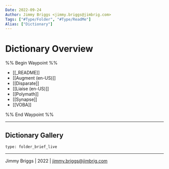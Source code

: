 ```yaml
---
Date: 2022-09-24
Author: Jimmy Briggs <jimmy.briggs@jimbrig.com>
Tags: ["#Type/Folder", "#Type/ReadMe"]
Alias: ["Dictionary"]
---
```


# Dictionary Overview

%% Begin Waypoint %%
- [[_README]]
- [[Augment (en-US)]]
- [[Disparate]]
- [[Liaise (en-US)]]
- [[Polymath]]
- [[Synapse]]
- [[VOBA]]

%% End Waypoint %%

***

## Dictionary Gallery

 
```ccard
type: folder_brief_live
```
 

***

Jimmy Briggs | 2022 | <jimmy.briggs@jimbrig.com>




